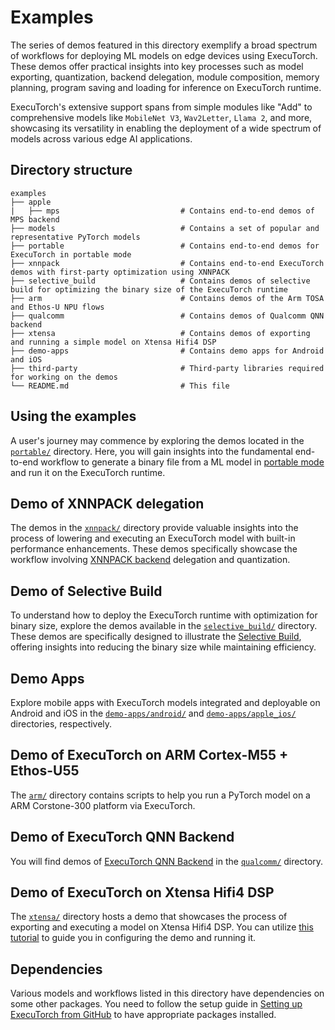 # Examples


The series of demos featured in this directory exemplify a broad spectrum of workflows for deploying ML models on edge devices using ExecuTorch. These demos offer practical insights into key processes such as model exporting, quantization, backend delegation, module composition, memory planning, program saving and  loading for inference on ExecuTorch runtime.

ExecuTorch's extensive support spans from simple modules like "Add" to comprehensive models like `MobileNet V3`, `Wav2Letter`, `Llama 2`, and more, showcasing its versatility in enabling the deployment of a wide spectrum of models across various edge AI applications.


## Directory structure
```
examples
├── apple
|   ├── mps                           # Contains end-to-end demos of MPS backend
├── models                            # Contains a set of popular and representative PyTorch models
├── portable                          # Contains end-to-end demos for ExecuTorch in portable mode
├── xnnpack                           # Contains end-to-end ExecuTorch demos with first-party optimization using XNNPACK
├── selective_build                   # Contains demos of selective build for optimizing the binary size of the ExecuTorch runtime
├── arm                               # Contains demos of the Arm TOSA and Ethos-U NPU flows
├── qualcomm                          # Contains demos of Qualcomm QNN backend
├── xtensa                            # Contains demos of exporting and running a simple model on Xtensa Hifi4 DSP
├── demo-apps                         # Contains demo apps for Android and iOS
├── third-party                       # Third-party libraries required for working on the demos
└── README.md                         # This file
```


## Using the examples

A user's journey may commence by exploring the demos located in the [`portable/`](./portable) directory. Here, you will gain insights into the fundamental end-to-end workflow to generate a binary file from a ML model in [portable mode](/docs/website/docs/basics/terminology.md) and run it on the ExecuTorch runtime.


## Demo of XNNPACK delegation

The demos in the [`xnnpack/`](./xnnpack) directory provide valuable insights into the process of lowering and executing an ExecuTorch model with built-in performance enhancements. These demos specifically showcase the workflow involving [XNNPACK backend](https://github.com/pytorch/executorch/tree/main/backends/xnnpack) delegation and quantization.


## Demo of Selective Build

To understand how to deploy the ExecuTorch runtime with optimization for binary size, explore the demos available in the [`selective_build/`](./selective_build) directory. These demos are specifically designed to illustrate the [Selective Build](/docs/website/docs/tutorials/selective_build.md), offering insights into reducing the binary size while maintaining efficiency.


## Demo Apps

Explore mobile apps with ExecuTorch models integrated and deployable on Android and iOS in the [`demo-apps/android/`](./demo-apps/android) and [`demo-apps/apple_ios/`](./demo-apps/apple_ios) directories, respectively.


## Demo of ExecuTorch on ARM Cortex-M55 + Ethos-U55

The [`arm/`](./arm) directory contains scripts to help you run a PyTorch model on a ARM Corstone-300 platform via ExecuTorch.


## Demo of ExecuTorch QNN Backend

You will find demos of [ExecuTorch QNN Backend](./qualcomm) in the [`qualcomm/`](./qualcomm) directory.


## Demo of ExecuTorch on Xtensa Hifi4 DSP

The [`xtensa/`](./xtensa) directory hosts a demo that showcases the process of exporting and executing a model on Xtensa Hifi4 DSP. You can utilize [this tutorial](../docs/source/build-run-xtensa.md) to guide you in configuring the demo and running it.


## Dependencies

Various models and workflows listed in this directory have dependencies on some other packages. You need to follow the setup guide in [Setting up ExecuTorch from GitHub](/docs/website/docs/tutorials/00_setting_up_executorch.md) to have appropriate packages installed.
